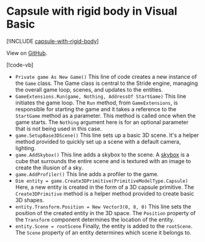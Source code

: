 # Capsule with rigid body in Visual Basic

[!INCLUDE [capsule-with-rigid-body](../../../includes/manual/examples/capsule-with-rigid-body.md)]

View on [GitHub](https://github.com/stride3d/stride-community-toolkit/tree/main/examples/code-only/Example01_Basic3DScene_VBasic).

[!code-vb[](../../../../examples/code-only/Example01_Basic3DScene_VBasic/Program.vb)]

- `Private game As New Game()` This line of code creates a new instance of the `Game` class. The Game class is central to the Stride engine, managing the overall game loop, scenes, and updates to the entities.
- `GameExtensions.Run(game, Nothing, AddressOf StartGame)` This line initiates the game loop. The `Run` method, from `GameExtensions`, is responsible for starting the game and it takes a reference to the `StartGame` method as a parameter. This method is called once when the game starts. The `Nothing` argument here is for an optional parameter that is not being used in this case.
- `game.SetupBase3DScene()` This line sets up a basic 3D scene. It's a helper method provided to quickly set up a scene with a default camera, lighting.
- `game.AddSkybox()` This line adds a skybox to the scene. A [skybox](https://doc.stride3d.net/latest/en/manual/graphics/textures/skyboxes-and-backgrounds.html) is a cube that surrounds the entire scene and is textured with an image to create the illusion of a sky.
- `game.AddProfiler()` This line adds a profiler to the game.
- `Dim entity = game.Create3DPrimitive(PrimitiveModelType.Capsule)` Here, a new entity is created in the form of a 3D capsule primitive. The `Create3DPrimitive` method is a helper method provided to create basic 3D shapes.
- `entity.Transform.Position = New Vector3(0, 8, 0)` This line sets the position of the created entity in the 3D space. The `Position` property of the `Transform` component determines the location of the entity.
- `entity.Scene = rootScene` Finally, the entity is added to the `rootScene`. The `Scene` property of an entity determines which scene it belongs to.